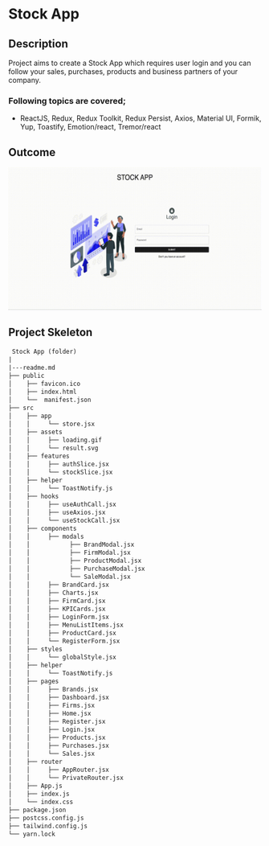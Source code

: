 # Stock App

## Description

Project aims to create a Stock App which requires user login and you can follow your sales, purchases, products and business partners of your company.

### Following topics are covered;

- ReactJS, Redux, Redux Toolkit, Redux Persist, Axios, Material UI, Formik, Yup, Toastify, Emotion/react, Tremor/react

## Outcome

![Project Snapshot](stock-app.gif)

## Project Skeleton

```
 Stock App (folder)
|
|---readme.md
├── public
│    ├── favicon.ico
│    ├── index.html
│    └──  manifest.json
├── src
│    ├── app
│    │     └── store.jsx
│    ├── assets
│    │     ├── loading.gif
│    │     └── result.svg
│    ├── features
│    │     ├── authSlice.jsx
│    │     └── stockSlice.jsx
│    ├── helper
│    │     └── ToastNotify.js
│    ├── hooks
│    │     ├── useAuthCall.jsx
│    │     ├── useAxios.jsx
│    │     └── useStockCall.jsx
│    ├── components
│    │     ├── modals
│    │           ├── BrandModal.jsx
│    │           ├── FirmModal.jsx
│    │           ├── ProductModal.jsx
│    │           ├── PurchaseModal.jsx
│    │           └── SaleModal.jsx
│    │     ├── BrandCard.jsx
│    │     ├── Charts.jsx
│    │     ├── FirmCard.jsx
│    │     ├── KPICards.jsx
│    │     ├── LoginForm.jsx
│    │     ├── MenuListItems.jsx
│    │     ├── ProductCard.jsx
│    │     └── RegisterForm.jsx
│    ├── styles
│    │     └── globalStyle.jsx
│    ├── helper
│    │     └── ToastNotify.js
│    ├── pages
│    │     ├── Brands.jsx
│    │     ├── Dashboard.jsx
│    │     ├── Firms.jsx
│    │     ├── Home.jsx
│    │     ├── Register.jsx
│    │     ├── Login.jsx
│    │     ├── Products.jsx
│    │     ├── Purchases.jsx
│    │     └── Sales.jsx
│    ├── router
│    │     ├── AppRouter.jsx
│    │     └── PrivateRouter.jsx
│    ├── App.js
│    ├── index.js
│    └── index.css
├── package.json
├── postcss.config.js
├── tailwind.config.js
└── yarn.lock
```
